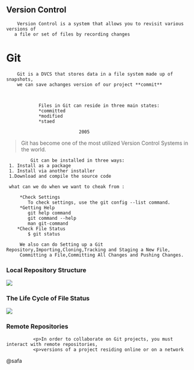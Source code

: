 ## Version Control

        Version Control is a system that allows you to revisit various versions of
       a file or set of files by recording changes
  
  # Git
        Git is a DVCS that stores data in a file system made up of snapshots,
        we can save achanges version of our project **commit**
        
                
                
                Files in Git can reside in three main states:
                *committed
                *modified
                *staed 
                
                               2005 
  > Git has become one of the most utilized Version Control Systems in the world.
             
             Git can be installed in three ways: 
     1. Install as a package
     1. Install via another installer
     1.Download and compile the source code
     
     what can we do when we want to cheak from :
     
         *Check Settings
            To check settings, use the git config --list command.
         *Getting Help
            git help command
            git command --help
            man git-command
        *Check File Status
            $ git status 
            
         We also can do Setting up a Git Repository,Importing,Cloning,Tracking and Staging a New File,
         Committing a File,Committing All Changes and Pushing Changes.
           
 ### Local Repository Structure
 ![](https://blog.udemy.com/wp-content/uploads/2015/08/image036.png)
 
 
 
 ### The Life Cycle of File Status
 ![](https://blog.udemy.com/wp-content/uploads/2015/08/image006.png)
  
  ### Remote Repositories 
  
 
              <p>In order to collaborate on Git projects, you must interact with remote repositories,  
              <p>versions of a project residing online or on a network
 
   @safa
      
